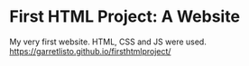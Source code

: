 # First HTML Project: A Website
My very first website. HTML, CSS and JS were used. 
https://garretlisto.github.io/firsthtmlproject/
